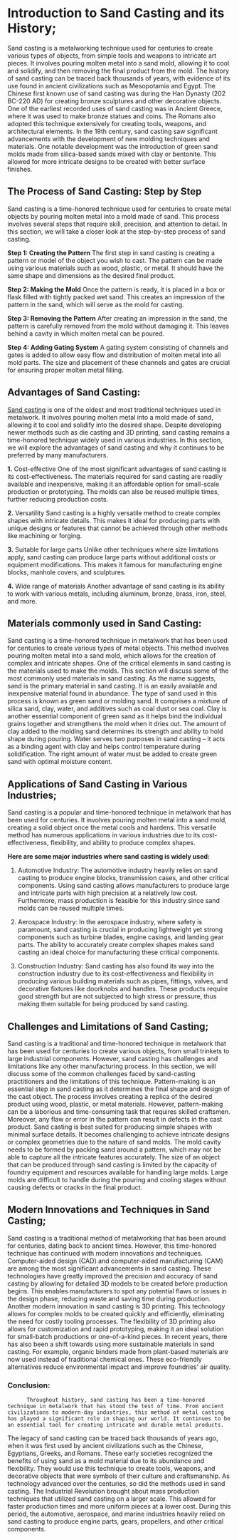 # Introduction to Sand Casting and its History;
Sand casting is a metalworking technique used for centuries to create various types of objects, from simple tools and weapons to intricate art pieces. It involves pouring molten metal into a sand mold, allowing it to cool and solidify, and then removing the final product from the mold.
The history of sand casting can be traced back thousands of years, with evidence of its use found in ancient civilizations such as Mesopotamia and Egypt. The Chinese first known use of sand casting was during the Han Dynasty (202 BC-220 AD) for creating bronze sculptures and other decorative objects.
One of the earliest recorded uses of sand casting was in Ancient Greece, where it was used to make bronze statues and coins. The Romans also adopted this technique extensively for creating tools, weapons, and architectural elements.
In the 19th century, sand casting saw significant advancements with the development of new molding techniques and materials. One notable development was the introduction of green sand molds made from silica-based sands mixed with clay or bentonite. This allowed for more intricate designs to be created with better surface finishes.
## The Process of Sand Casting: Step by Step
Sand casting is a time-honored technique used for centuries to create metal objects by pouring molten metal into a mold made of sand. This process involves several steps that require skill, precision, and attention to detail. In this section, we will take a closer look at the step-by-step process of sand casting.

**Step 1: Creating the Pattern**
The first step in sand casting is creating a pattern or model of the object you wish to cast. The pattern can be made using various materials such as wood, plastic, or metal. It should have the same shape and dimensions as the desired final product.

**Step 2: Making the Mold**
Once the pattern is ready, it is placed in a box or flask filled with tightly packed wet sand. This creates an impression of the pattern in the sand, which will serve as the mold for casting.

**Step 3: Removing the Pattern**
After creating an impression in the sand, the pattern is carefully removed from the mold without damaging it. This leaves behind a cavity in which molten metal can be poured.

**Step 4: Adding Gating System**
A gating system consisting of channels and gates is added to allow easy flow and distribution of molten metal into all mold parts. The size and placement of these channels and gates are crucial for ensuring proper molten metal filling.
## Advantages of Sand Casting:
 <a href="https://www.generalkinematics.com/blog/sand-casting/" rel="dofollow">Sand casting</a>  is one of the oldest and most traditional techniques used in metalwork. It involves pouring molten metal into a mold made of sand, allowing it to cool and solidify into the desired shape. Despite developing newer methods such as die casting and 3D printing, sand casting remains a time-honored technique widely used in various industries. In this section, we will explore the advantages of sand casting and why it continues to be preferred by many manufacturers.

**1.** Cost-effective
One of the most significant advantages of sand casting is its cost-effectiveness. The materials required for sand casting are readily available and inexpensive, making it an affordable option for small-scale production or prototyping. The molds can also be reused multiple times, further reducing production costs.

**2.** Versatility 
Sand casting is a highly versatile method to create complex shapes with intricate details. This makes it ideal for producing parts with unique designs or features that cannot be achieved through other methods like machining or forging.

**3.** Suitable for large parts 
Unlike other techniques where size limitations apply, sand casting can produce large parts without additional costs or equipment modifications. This makes it famous for manufacturing engine blocks, manhole covers, and sculptures.

**4.** Wide range of materials 
Another advantage of sand casting is its ability to work with various metals, including aluminum, bronze, brass, iron, steel, and more. 
## Materials commonly used in Sand Casting:
Sand casting is a time-honored technique in metalwork that has been used for centuries to create various types of metal objects. This method involves pouring molten metal into a sand mold, which allows for the creation of complex and intricate shapes. One of the critical elements in sand casting is the materials used to make the molds. This section will discuss some of the most commonly used materials in sand casting.
As the name suggests, sand is the primary material in sand casting. It is an easily available and inexpensive material found in abundance. The type of sand used in this process is known as green sand or molding sand. It comprises a mixture of silica sand, clay, water, and additives such as coal dust or sea coal.
Clay is another essential component of green sand as it helps bind the individual grains together and strengthens the mold when it dries out. The amount of clay added to the molding sand determines its strength and ability to hold shape during pouring.
Water serves two purposes in sand casting – it acts as a binding agent with clay and helps control temperature during solidification. The right amount of water must be added to create green sand with optimal moisture content.
## Applications of Sand Casting in Various Industries;
Sand casting is a popular and time-honored technique in metalwork that has been used for centuries. It involves pouring molten metal into a sand mold, creating a solid object once the metal cools and hardens. This versatile method has numerous applications in various industries due to its cost-effectiveness, flexibility, and ability to produce complex shapes.

**Here are some major industries where sand casting is widely used:**

1. Automotive Industry:
The automotive industry heavily relies on sand casting to produce engine blocks, transmission cases, and other critical components. Using sand casting allows manufacturers to produce large and intricate parts with high precision at a relatively low cost. Furthermore, mass production is feasible for this industry since sand molds can be reused multiple times.

2. Aerospace Industry:
In the aerospace industry, where safety is paramount, sand casting is crucial in producing lightweight yet strong components such as turbine blades, engine casings, and landing gear parts. The ability to accurately create complex shapes makes sand casting an ideal choice for manufacturing these critical components.

3. Construction Industry:
Sand casting has also found its way into the construction industry due to its cost-effectiveness and flexibility in producing various building materials such as pipes, fittings, valves, and decorative fixtures like doorknobs and handles. These products require good strength but are not subjected to high stress or pressure, thus making them suitable for being produced by sand casting.
## Challenges and Limitations of Sand Casting;
Sand casting is a traditional and time-honored technique in metalwork that has been used for centuries to create various objects, from small trinkets to large industrial components. However, sand casting has challenges and limitations like any other manufacturing process. In this section, we will discuss some of the common challenges faced by sand-casting practitioners and the limitations of this technique.
Pattern-making is an essential step in sand casting as it determines the final shape and design of the cast object. The process involves creating a replica of the desired product using wood, plastic, or metal materials. However, pattern-making can be a laborious and time-consuming task that requires skilled craftsmen. Moreover, any flaw or error in the pattern can result in defects in the cast product.
Sand casting is best suited for producing simple shapes with minimal surface details. It becomes challenging to achieve intricate designs or complex geometries due to the nature of sand molds. The mold cavity needs to be formed by packing sand around a pattern, which may not be able to capture all the intricate features accurately.
The size of an object that can be produced through sand casting is limited by the capacity of foundry equipment and resources available for handling large molds. Large molds are difficult to handle during the pouring and cooling stages without causing defects or cracks in the final product.
## Modern Innovations and Techniques in Sand Casting;
Sand casting is a traditional method of metalworking that has been around for centuries, dating back to ancient times. However, this time-honored technique has continued with modern innovations and techniques.
Computer-aided design (CAD) and computer-aided manufacturing (CAM) are among the most significant advancements in sand casting. These technologies have greatly improved the precision and accuracy of sand casting by allowing for detailed 3D models to be created before production begins. This enables manufacturers to spot any potential flaws or issues in the design phase, reducing waste and saving time during production.
Another modern innovation in sand casting is 3D printing. This technology allows for complex molds to be created quickly and efficiently, eliminating the need for costly tooling processes. The flexibility of 3D printing also allows for customization and rapid prototyping, making it an ideal solution for small-batch productions or one-of-a-kind pieces.
In recent years, there has also been a shift towards using more sustainable materials in sand casting. For example, organic binders made from plant-based materials are now used instead of traditional chemical ones. These eco-friendly alternatives reduce environmental impact and improve foundries' air quality.
### Conclusion: 
          Throughout history, sand casting has been a time-honored technique in metalwork that has stood the test of time. From ancient civilizations to modern-day industries, this method of metal casting has played a significant role in shaping our world. It continues to be an essential tool for creating intricate and durable metal products.
The legacy of sand casting can be traced back thousands of years ago, when it was first used by ancient civilizations such as the Chinese, Egyptians, Greeks, and Romans. These early societies recognized the benefits of using sand as a mold material due to its abundance and flexibility. They would use this technique to create tools, weapons, and decorative objects that were symbols of their culture and craftsmanship.
As technology advanced over the centuries, so did the methods used in sand casting. The Industrial Revolution brought about mass production techniques that utilized sand casting on a larger scale. This allowed for faster production times and more uniform pieces at a lower cost. During this period, the automotive, aerospace, and marine industries heavily relied on sand casting to produce engine parts, gears, propellers, and other critical components.

